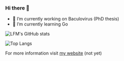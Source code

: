 ### Hi there 👋

- 🔭 I’m currently working on Baculovirus (PhD thesis)
- 🌱 I’m currently learning Go

![LFM's GitHub stats](https://github-readme-stats.vercel.app/api?username=lfm-dev&show_icons=true&theme=dark)

![Top Langs](https://github-readme-stats.vercel.app/api/top-langs/?username=lfm-dev&layout=donut)

For more information visit [my website](https://lfm-dev.github.io) (not yet)
